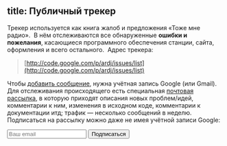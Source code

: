 title: Публичный трекер
---
Трекер используется как книга жалоб и предложения «Тоже мне радио».  В нём
отслеживаются все обнаруженные **ошибки и пожелания**, касающиеся программного
обеспечения станции, сайта, оформления и всего остального.  Адрес трекера:

> [http://code.google.com/p/ardj/issues/list](http://code.google.com/p/ardj/issues/list)

Чтобы [добавить сообщение][add], нужна учётная запись Google (или Gmail).  Для
отслеживания происходящего есть специальная [почтовая рассылка][group], в
которую приходят описания новых проблем/идей, комментарии к ним, изменения в
исходном коде, комментарии к документации итд; трафик — несколько сообщений в
неделю.  Подписаться на рассылку можно даже не имея учётной записи Google:

<form action="http://groups.google.com/group/ardj-devel/boxsubscribe">
<input type="text" name="email" placeholder="Ваш email"/> <input type="submit" value="Подписаться"/>
</form>

[add]: http://code.google.com/p/ardj/issues/entry
[group]: http://groups.google.com/group/ardj-devel
